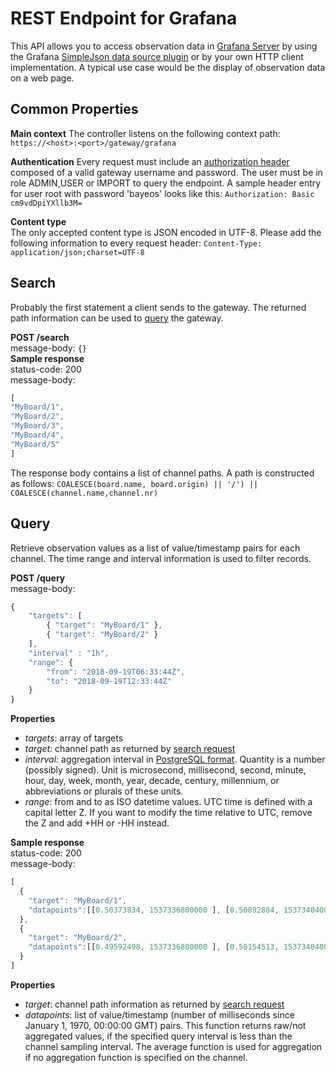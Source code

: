 # REST Endpoint for Grafana

This API allows you to access observation data in [Grafana Server](https://grafana.com/) by using the Grafana [SimpleJson data source plugin](https://grafana.com/plugins/grafana-simple-json-datasource) or by your own HTTP client implementation. A typical use case would be  the display of observation data on a web page.
## Common Properties
**Main context**
The controller listens on the following context path:    ```https://<host>:<port>/gateway/grafana```   

**Authentication**
Every request must include an [authorization header](https://tools.ietf.org/html/rfc2617) composed of a valid gateway username and password. The user must be in role ADMIN,USER or IMPORT to query the endpoint. A sample header entry for user root with password 'bayeos' looks like this: ```Authorization: Basic cm9vdDpiYXllb3M=```

**Content type**        
The only accepted content type is JSON encoded in UTF-8. Please add the following information to every request header: ```Content-Type: application/json;charset=UTF-8```

## Search
Probably the first statement a client sends to the gateway. The returned path information can be used to [query](#query) the gateway. 

**POST /search**        
message-body: ```{}```  
**Sample response**   
status-code: 200  
message-body:
```javascript
[
"MyBoard/1",
"MyBoard/2",
"MyBoard/3",
"MyBoard/4",
"MyBoard/5"
]
```
       
The response body contains a list of channel paths. A path is constructed as follows:
    ```COALESCE(board.name, board.origin) || '/') || COALESCE(channel.name,channel.nr)```
    
## Query
Retrieve observation values as a list of value/timestamp pairs for each channel. The time range and interval information is used to filter records.

**POST /query**        
message-body:   
```javascript
{
    "targets": [
        { "target": "MyBoard/1" },
        { "target": "MyBoard/2" }
    ],
    "interval" : "1h",
    "range": {
        "from": "2018-09-19T06:33:44Z",
        "to": "2018-09-19T12:33:44Z"
    }
}
```
**Properties**
* _targets_: array of targets
* _target:_ channel path as returned by [search request](#search)
* _interval:_ aggregation interval in [PostgreSQL format](https://www.postgresql.org/docs). Quantity is a number (possibly signed). Unit is microsecond, millisecond, second, minute, hour, day, week, month, year, decade, century, millennium, or abbreviations or plurals of these units.
* _range_: from and to as ISO datetime values. UTC time is defined with a capital letter Z. If you want to modify the time relative to UTC, remove the Z and add +HH or -HH instead.    

**Sample response**   
status-code: 200  
message-body: 
```javascript
[
  {
    "target": "MyBoard/1",
    "datapoints":[[0.50373834, 1537336800000 ], [0.50892884, 1537340400000 ]]
  },
  {
    "target": "MyBoard/2",
    "datapoints":[[0.49592498, 1537336800000 ], [0.50154513, 1537340400000 ]]
  }
]
```
**Properties**
* _target_: channel path information as returned by [search request](#search)
* _datapoints_: list of value/timestamp (number of milliseconds since January 1, 1970, 00:00:00 GMT) pairs. This function returns raw/not aggregated values, if the specified query interval is less than the channel sampling interval. The average function is used for aggregation if no aggregation function is specified on the channel.





